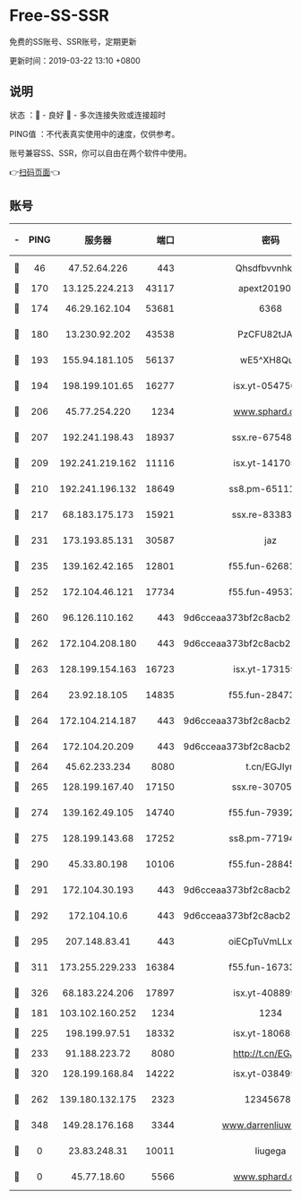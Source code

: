 # Free-SS-SSR

免费的SS账号、SSR账号，定期更新

更新时间：2019-03-22 13:10 +0800

## 说明

状态     ：🙂 - 良好 🙁 - 多次连接失败或连接超时

PING值   ：不代表真实使用中的速度，仅供参考。

账号兼容SS、SSR，你可以自由在两个软件中使用。

👉[扫码页面](https://liesauer.github.io/Free-SS-SSR/)👈

## 账号

|-|PING|服务器|端口|密码|加密方式|区域|
|:----:|:----:|:-----:|-----:|:----:|:----:|:----:|
|🙂|46|47.52.64.226|443|Qhsdfbvvnhkm1|aes-256-cfb|HK|
|🙂|170|13.125.224.213|43117|apext2019005|chacha20|KR|
|🙂|174|46.29.162.104|53681|6368|aes-256-ctr|RU|
|🙂|180|13.230.92.202|43538|PzCFU82tJAdZ|aes-256-cfb|JP|
|🙂|193|155.94.181.105|56137|wE5^XH8Quw|aes-256-cfb|US|
|🙂|194|198.199.101.65|16277|isx.yt-05475013|aes-256-cfb|US|
|🙂|206|45.77.254.220|1234|www.sphard.com|aes-256-cfb|SG|
|🙂|207|192.241.198.43|18937|ssx.re-67548349|aes-256-cfb|US|
|🙂|209|192.241.219.162|11116|isx.yt-14170563|aes-256-cfb|US|
|🙂|210|192.241.196.132|18649|ss8.pm-65111095|aes-256-cfb|US|
|🙂|217|68.183.175.173|15921|ssx.re-83383515|aes-256-cfb|US|
|🙂|231|173.193.85.131|30587|jaz|aes-256-cfb|US|
|🙂|235|139.162.42.165|12801|f55.fun-62681206|aes-256-cfb|SG|
|🙂|252|172.104.46.121|17734|f55.fun-49537509|aes-256-cfb|SG|
|🙂|260|96.126.110.162|443|9d6cceaa373bf2c8acb22e60b6a58be6|aes-256-cfb|US|
|🙂|262|172.104.208.180|443|9d6cceaa373bf2c8acb22e60b6a58be6|aes-256-cfb|US|
|🙂|263|128.199.154.163|16723|isx.yt-17315956|aes-256-cfb|SG|
|🙂|264|23.92.18.105|14835|f55.fun-28473205|aes-256-cfb|US|
|🙂|264|172.104.214.187|443|9d6cceaa373bf2c8acb22e60b6a58be6|aes-256-cfb|US|
|🙂|264|172.104.20.209|443|9d6cceaa373bf2c8acb22e60b6a58be6|aes-256-cfb|US|
|🙂|264|45.62.233.234|8080|t.cn/EGJIyrl|rc4-md5|CA|
|🙂|265|128.199.167.40|17150|ssx.re-30705588|aes-256-cfb|SG|
|🙂|274|139.162.49.105|14740|f55.fun-79392349|aes-256-cfb|SG|
|🙂|275|128.199.143.68|17252|ss8.pm-77194591|aes-256-cfb|SG|
|🙂|290|45.33.80.198|10106|f55.fun-28845308|aes-256-cfb|US|
|🙂|291|172.104.30.193|443|9d6cceaa373bf2c8acb22e60b6a58be6|aes-256-cfb|US|
|🙂|292|172.104.10.6|443|9d6cceaa373bf2c8acb22e60b6a58be6|aes-256-cfb|US|
|🙂|295|207.148.83.41|443|oiECpTuVmLLxk4Ts|aes-256-cfb|AU|
|🙂|311|173.255.229.233|16384|f55.fun-16733210|aes-256-cfb|US|
|🙂|326|68.183.224.206|17897|isx.yt-40889979|aes-256-cfb|SG|
|🙂|181|103.102.160.252|1234|1234|rc4-md5|JP|
|🙂|225|198.199.97.51|18332|isx.yt-18068521|aes-256-cfb|US|
|🙂|233|91.188.223.72|8080|http://t.cn/EGJIyrl|rc4-md5|RU|
|🙂|320|128.199.168.84|14222|isx.yt-03849900|aes-256-cfb|SG|
|🙁|262|139.180.132.175|2323|123456789|aes-256-cfb|SG|
|🙁|348|149.28.176.168|3344|www.darrenliuwei.com|aes-256-cfb|AU|
|🙁|0|23.83.248.31|10011|liugega|aes-256-cfb|US|
|🙁|0|45.77.18.60|5566|www.sphard.com|aes-256-cfb|JP|
